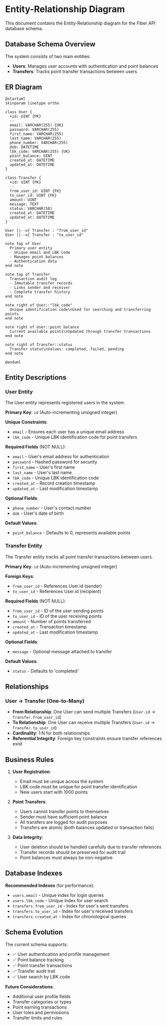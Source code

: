 # Entity-Relationship Diagram

This document contains the Entity-Relationship diagram for the Fiber API database schema.

## Database Schema Overview

The system consists of two main entities:
- **Users**: Manages user accounts with authentication and point balances
- **Transfers**: Tracks point transfer transactions between users

## ER Diagram

```plantuml
@startuml
skinparam linetype ortho

class User {
  +id: UINT {PK}
  --
  email: VARCHAR(255) {UK}
  password: VARCHAR(255)
  first_name: VARCHAR(255)
  last_name: VARCHAR(255)
  phone_number: VARCHAR(255)
  dob: DATETIME
  lbk_code: VARCHAR(255) {UK}
  point_balance: UINT
  created_at: DATETIME
  updated_at: DATETIME
}

class Transfer {
  +id: UINT {PK}
  --
  from_user_id: UINT {FK}
  to_user_id: UINT {FK}
  amount: UINT
  message: TEXT
  status: VARCHAR(50)
  created_at: DATETIME
  updated_at: DATETIME
}

User ||--o{ Transfer : "from_user_id"
User ||--o{ Transfer : "to_user_id"

note top of User
  Primary user entity
  - Unique email and LBK code
  - Manages point balances
  - Authentication data
end note

note top of Transfer
  Transaction audit log
  - Immutable transfer records
  - Links sender and receiver
  - Complete transfer history
end note

note right of User::"lbk_code"
  Unique identification code\nUsed for searching and transferring points
end note

note right of User::point_balance
  Current available points\nUpdated through transfer transactions
end note

note right of Transfer::status
  Transfer status\nValues: completed, failed, pending
end note

@enduml
```

## Entity Descriptions

### User Entity
The User entity represents registered users in the system.

**Primary Key**: `id` (Auto-incrementing unsigned integer)

**Unique Constraints**:
- `email` - Ensures each user has a unique email address
- `lbk_code` - Unique LBK identification code for point transfers

**Required Fields** (NOT NULL):
- `email` - User's email address for authentication
- `password` - Hashed password for security
- `first_name` - User's first name
- `last_name` - User's last name
- `lbk_code` - Unique LBK identification code
- `created_at` - Record creation timestamp
- `updated_at` - Last modification timestamp

**Optional Fields**:
- `phone_number` - User's contact number
- `dob` - User's date of birth

**Default Values**:
- `point_balance` - Defaults to 0, represents available points

### Transfer Entity
The Transfer entity tracks all point transfer transactions between users.

**Primary Key**: `id` (Auto-incrementing unsigned integer)

**Foreign Keys**:
- `from_user_id` - References User.id (sender)
- `to_user_id` - References User.id (recipient)

**Required Fields** (NOT NULL):
- `from_user_id` - ID of the user sending points
- `to_user_id` - ID of the user receiving points  
- `amount` - Number of points transferred
- `created_at` - Transaction timestamp
- `updated_at` - Last modification timestamp

**Optional Fields**:
- `message` - Optional message attached to transfer

**Default Values**:
- `status` - Defaults to 'completed'

## Relationships

### User → Transfer (One-to-Many)
- **From Relationship**: One User can send multiple Transfers (`User.id` → `Transfer.from_user_id`)
- **To Relationship**: One User can receive multiple Transfers (`User.id` → `Transfer.to_user_id`)
- **Cardinality**: 1:N for both relationships
- **Referential Integrity**: Foreign key constraints ensure transfer references exist

## Business Rules

1. **User Registration**:
   - Email must be unique across the system
   - LBK code must be unique for point transfer identification
   - New users start with 1000 points

2. **Point Transfers**:
   - Users cannot transfer points to themselves
   - Sender must have sufficient point balance
   - All transfers are logged for audit purposes
   - Transfers are atomic (both balances updated or transaction fails)

3. **Data Integrity**:
   - User deletion should be handled carefully due to transfer references
   - Transfer records should be preserved for audit trail
   - Point balances must always be non-negative

## Database Indexes

**Recommended Indexes** (for performance):
- `users.email` - Unique index for login queries
- `users.lbk_code` - Unique index for user search
- `transfers.from_user_id` - Index for user's sent transfers
- `transfers.to_user_id` - Index for user's received transfers
- `transfers.created_at` - Index for chronological queries

## Schema Evolution

The current schema supports:
- ✅ User authentication and profile management
- ✅ Point balance tracking
- ✅ Point transfer transactions
- ✅ Transfer audit trail
- ✅ User search by LBK code

**Future Considerations**:
- Additional user profile fields
- Transfer categories or types
- Point earning transactions
- User roles and permissions
- Transfer limits and rules

